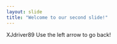 ```yaml
---
layout: slide
title: "Welcome to our second slide!"
---
```

XJdriver89
Use the left arrow to go back!
